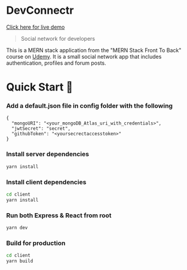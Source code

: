 # DevConnectr

[Click here for live demo](https://luddite.herokuapp.com/)

> Social network for developers

This is a MERN stack application from the "MERN Stack Front To Back" course on [Udemy](https://www.udemy.com/course/mern-stack-front-to-back/). It is a small social network app that includes authentication, profiles and forum posts.

# Quick Start 🚀

### Add a default.json file in config folder with the following

```
{
  "mongoURI": "<your_mongoDB_Atlas_uri_with_credentials>",
  "jwtSecret": "secret",
  "githubToken": "<yoursecrectaccesstoken>"
}
```

### Install server dependencies

```bash
yarn install
```

### Install client dependencies

```bash
cd client
yarn install
```

### Run both Express & React from root

```bash
yarn dev
```

### Build for production

```bash
cd client
yarn build
```
